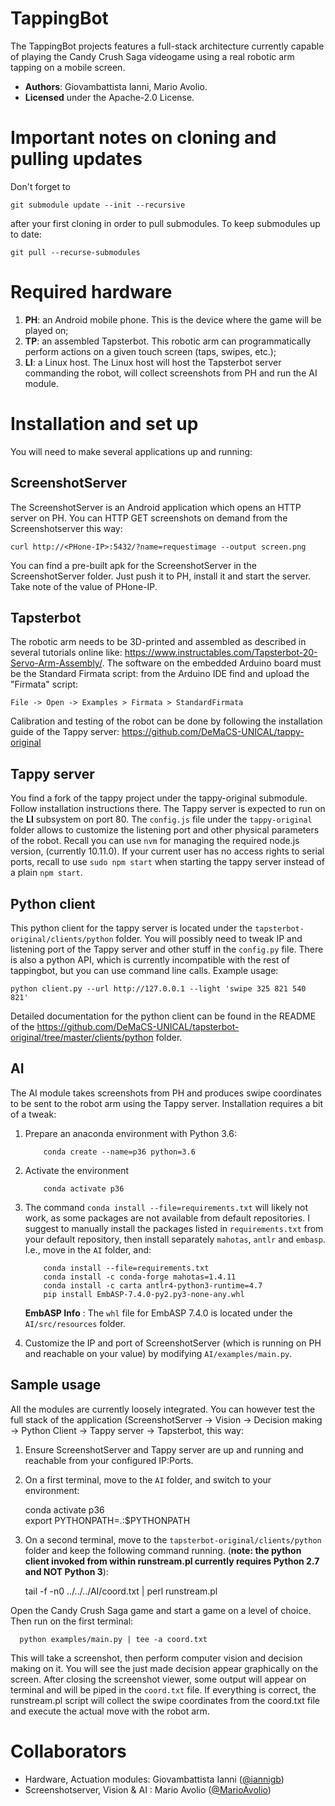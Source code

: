 # TappingBot

The TappingBot projects features a full-stack architecture currently capable of playing the Candy Crush Saga videogame using a real robotic arm tapping on a mobile screen.

- **Authors**: Giovambattista Ianni, Mario Avolio.
- **Licensed** under the Apache-2.0 License.


# Important notes on cloning and pulling updates

Don't forget to 
    
    git submodule update --init --recursive
    
after your first cloning in order to pull submodules. To keep submodules up to date:
    
    git pull --recurse-submodules

# Required hardware

1.  **PH**: an Android mobile phone. This is the device where the game will be played on;
2.  **TP**: an assembled Tapsterbot. This robotic arm can programmatically perform actions on a given touch screen (taps, swipes, etc.);
3.  **LI**: a Linux host. The Linux host will host the Tapsterbot server commanding the robot, will collect screenshots from PH and run the AI module.

# Installation and set up

You will need to make several applications up and running:

## ScreenshotServer

The ScreenshotServer is an Android application which opens an HTTP server on PH. You can HTTP GET screenshots on demand from the Screenshotserver this way:

    curl http://<PHone-IP>:5432/?name=requestimage --output screen.png

You can find a pre-built apk for the ScreenshotServer in the ScreenshotServer folder. Just push it to PH, install it and start the server. Take note of the value of PHone-IP.

## Tapsterbot

The robotic arm needs to be 3D-printed and assembled as described in several tutorials online like: https://www.instructables.com/Tapsterbot-20-Servo-Arm-Assembly/.
The software on the embedded Arduino board must be the Standard Firmata script: from the Arduino IDE find and upload the "Firmata" script:

    File -> Open -> Examples > Firmata > StandardFirmata

Calibration and testing of the robot can be done by following the installation guide of the Tappy server: https://github.com/DeMaCS-UNICAL/tappy-original

## Tappy server

You find a fork of the tappy project under the tappy-original submodule. Follow installation instructions there. The Tappy server is expected to run on the **LI** subsystem on port 80. The `config.js` file under the `tappy-original` folder allows to customize the listening port and other physical parameters of the robot.
Recall you can use `nvm` for managing the required node.js version, (currently 10.11.0).
If your current user has no access rights to serial ports, recall to use `sudo npm start` when starting the tappy server instead of a plain `npm start`.

## Python client

This python client for the tappy server is located under the `tapsterbot-original/clients/python` folder. You will possibly need to tweak IP and listening port of the Tappy server and other stuff in the `config.py` file. There is also a python API, which is currently incompatible with the rest of tappingbot, but you can use command line calls. Example usage:

    python client.py --url http://127.0.0.1 --light 'swipe 325 821 540 821'

Detailed documentation for the python client can be found in the README of the https://github.com/DeMaCS-UNICAL/tapsterbot-original/tree/master/clients/python folder.

## AI

The AI module takes screenshots from PH and produces swipe coordinates to be sent to the robot arm using the Tappy server. Installation requires a bit of a tweak:

1.  Prepare an anaconda environment with Python 3.6:

            conda create --name=p36 python=3.6

2.  Activate the environment

            conda activate p36

3.  The command `conda install --file=requirements.txt` will likely not work, as some packages are not available from default repositories. I suggest to manually install the packages listed in `requirements.txt` from your default repository, then install separately `mahotas`, `antlr` and `embasp`. I.e., move in the `AI` folder, and:

            conda install --file=requirements.txt
            conda install -c conda-forge mahotas=1.4.11
            conda install -c carta antlr4-python3-runtime=4.7
            pip install EmbASP-7.4.0-py2.py3-none-any.whl

    **EmbASP Info** : The `whl` file for EmbASP 7.4.0 is located under the `AI/src/resources` folder.

4.  Customize the IP and port of ScreenshotServer (which is running on PH and reachable on your <Phone-IP> value) by modifying `AI/examples/main.py`.

## Sample usage

All the modules are currently loosely integrated. You can however test the full stack of the application (ScreenshotServer -> Vision -> Decision making -> Python Client -> Tappy server -> Tapsterbot, this way:

1. Ensure ScreenshotServer and Tappy server are up and running and reachable from your configured IP:Ports.
2. On a first terminal, move to the `AI` folder, and switch to your environment:

      conda activate p36    
      export PYTHONPATH=.:$PYTHONPATH

3. On a second terminal, move to the `tapsterbot-original/clients/python` folder and keep the following command running. (**note: the python client invoked from within runstream.pl currently requires Python 2.7 and NOT Python 3**):

      tail -f -n0 ../../../AI/coord.txt | perl runstream.pl

Open the Candy Crush Saga game and start a game on a level of choice. Then run on the first terminal:

      python examples/main.py | tee -a coord.txt

This will take a screenshot, then perform computer vision and decision making on it. You will see the just made decision appear graphically on the screen. After closing the screenshot viewer, some output will appear on terminal and will be piped in the `coord.txt` file. If everything is correct, the runstream.pl script will collect the swipe coordinates from the coord.txt file and execute the actual move with the robot arm.

# Collaborators

- Hardware, Actuation modules: Giovambattista Ianni ([@iannigb](https://github.com/iannigb))
- Screenshotserver, Vision & AI : Mario Avolio ([@MarioAvolio](https://github.com/MarioAvolio))
